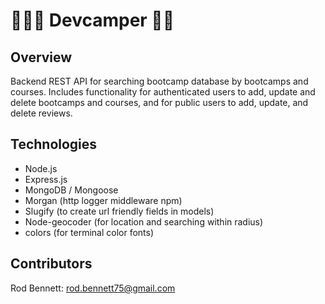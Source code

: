 # 👩🏻‍💻 Devcamper 👨‍💻

## Overview 
Backend REST API for searching bootcamp database by bootcamps and courses. Includes functionality for authenticated users to add, update and delete bootcamps and courses, and for public users to add, update, and delete reviews.

## Technologies
- Node.js
- Express.js
- MongoDB / Mongoose
- Morgan (http logger middleware npm)
- Slugify (to create url friendly fields in models)
- Node-geocoder (for location and searching within radius)
- colors (for terminal color fonts)

## Contributors
Rod Bennett: rod.bennett75@gmail.com




